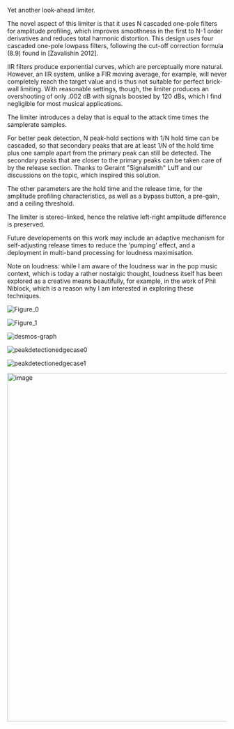 Yet another look-ahead limiter. 

The novel aspect of this limiter is that it
uses N cascaded one-pole filters for amplitude profiling, which improves
smoothness in the first to N-1 order derivatives and reduces total 
harmonic distortion. This design uses four cascaded one-pole lowpass filters, 
following the cut-off correction formula (8.9) found in [Zavalishin 2012].

IIR filters produce exponential curves, which are perceptually more natural.
However, an IIR system, unlike a FIR moving average, for example, will never
completely reach the target value and is thus not suitable for perfect 
brick-wall limiting. With reasonable settings, though, the limiter
produces an overshooting of only .002 dB with signals boosted by 120 dBs,
which I find negligible for most musical applications.

The limiter introduces a delay that is equal to the attack time times 
the samplerate samples.

For better peak detection, N peak-hold sections with 1/N hold time can be 
cascaded, so that secondary peaks that are at least 1/N of the hold time
plus one sample apart from the primary peak can still be detected. 
The secondary peaks that are closer to the primary peaks can be taken care 
of by the release section. Thanks to Geraint "Signalsmith" Luff and our 
discussions on the topic, which inspired this solution.

The other parameters are the hold time and the release time, for the
amplitude profiling characteristics, as well as a bypass button, a pre-gain,
and a ceiling threshold.

The limiter is stereo-linked, hence the relative left-right amplitude
difference is preserved.

Future developements on this work may include an adaptive mechanism for
self-adjusting release times to reduce the 'pumping' effect, and a deployment
in multi-band processing for loudness maximisation.

Note on loudness: while I am aware of the loudness war in the pop music
context, which is today a rather nostalgic thought, loudness itself has been
explored as a creative means beautifully, for example, in the work of
Phil Niblock, which is a reason why I am interested in exploring these
techniques.

 ![Figure_0](https://user-images.githubusercontent.com/30258280/153643622-e3e698c0-cd32-4c5a-96f5-74e3ef4928ca.png)
 
 ![Figure_1](https://user-images.githubusercontent.com/30258280/153643639-85be6520-9a9b-4788-b1be-6ee7819313fd.png)

 ![desmos-graph](https://user-images.githubusercontent.com/30258280/154347305-ec464f50-65b3-44f4-976f-823baba92054.png)
 
 ![peakdetectionedgecase0](https://user-images.githubusercontent.com/30258280/153750561-a6b7ce92-aaf1-4927-86d5-9d130abbacbe.png)

 ![peakdetectionedgecase1](https://user-images.githubusercontent.com/30258280/153750565-11f07762-309d-4ea3-9593-a1a2fd97ec58.png)
 
 <img width="800" alt="image" src="https://user-images.githubusercontent.com/30258280/153645236-b0ab2bcd-e3f0-4a3a-adfe-a73ed52a737b.png">



